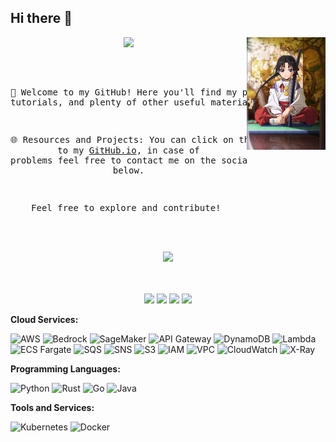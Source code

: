 ## Hi there 👋

<div align="center">
<img src="https://github.com/EmuloFra/EmuloFra/blob/main/elusivesamurai.jpg" width="25%" align="right" />
<img src="https://readme-typing-svg.demolab.com?font=Inconsolata&weight=500&size=50&duration=4000&pause=300&color=A7A459&center=true&vCenter=true&multiline=true&repeat=false&random=false&width=1300&height=140&lines=Hello!;I'm+Maurizio%2C+a+cybersecurity+specialist+%E2%9C%A9" width="70%" />
<br><br>
<pre>
    
👋 Welcome to my GitHub!
Here you'll find my projects, hands-on tutorials, and plenty of other useful material.

🌐 Resources and Projects:
You can click on this link to gain access to my [GitHub.io](https://emulofra.github.io/),
in case of problems feel free to contact me on the social networks 
which you find below.

Feel free to explore and contribute!
</pre>
<br><br>
<img src="https://raw.githubusercontent.com/innng/innng/master/assets/kyubey.gif" height="40" />
<br><br><br>
    
[![](https://img.shields.io/badge/linkedin-0a66c2)](https://www.linkedin.com/in/mauriziomarcantoni/)
[![](https://img.shields.io/badge/Tryhackme-6364ff?logo=tryhackme)](https://tech.lgbt/@innng)
[![](https://img.shields.io/badge/osu!-ff66ab)](https://osu.ppy.sh/users/4606212)
[![](https://img.shields.io/badge/enka.network-69899c)](https://enka.network/u/Inng/1A4HU1/10000069/1985924/)
</div>




**Cloud Services:**

![AWS](https://img.shields.io/badge/Cloud-AWS-informational?style=flat&logo=amazon-aws&logoColor=white&color=6aa6f8)
![Bedrock](https://img.shields.io/badge/AI-Bedrock-informational?style=flat&logo=amazon-aws&logoColor=white&color=6aa6f8)
![SageMaker](https://img.shields.io/badge/ML-SageMaker-informational?style=flat&logo=amazon-aws&logoColor=white&color=6aa6f8)
![API Gateway](https://img.shields.io/badge/API-Gateway-informational?style=flat&logo=amazon-api-gateway&logoColor=white&color=6aa6f8)
![DynamoDB](https://img.shields.io/badge/Database-DynamoDB-informational?style=flat&logo=amazon-dynamodb&logoColor=white&color=6aa6f8)
![Lambda](https://img.shields.io/badge/Compute-AWS_Lambda-informational?style=flat&logo=aws-lambda&logoColor=white&color=6aa6f8)
![ECS Fargate](https://img.shields.io/badge/Container-ECS_Fargate-informational?style=flat&logo=amazon-ecs&logoColor=white&color=6aa6f8)
![SQS](https://img.shields.io/badge/Queue-SQS-informational?style=flat&logo=amazon-sqs&logoColor=white&color=6aa6f8)
![SNS](https://img.shields.io/badge/Pub/Sub-SNS-informational?style=flat&logo=amazon-sns&logoColor=white&color=6aa6f8)
![S3](https://img.shields.io/badge/Storage-S3-informational?style=flat&logo=amazon-s3&logoColor=white&color=6aa6f8)
![IAM](https://img.shields.io/badge/Security-IAM-informational?style=flat&logo=amazon-iam&logoColor=white&color=6aa6f8)
![VPC](https://img.shields.io/badge/Network-VPC-informational?style=flat&logo=amazon-vpc&logoColor=white&color=6aa6f8)
![CloudWatch](https://img.shields.io/badge/Monitoring-CloudWatch-informational?style=flat&logo=amazon-cloudwatch&logoColor=white&color=6aa6f8)
![X-Ray](https://img.shields.io/badge/Tracing-X--Ray-informational?style=flat&logo=amazon-xray&logoColor=white&color=6aa6f8)

**Programming Languages:**

![Python](https://img.shields.io/badge/Code-Python-informational?style=flat&logo=python&logoColor=white&color=6aa6f8)
![Rust](https://img.shields.io/badge/Code-Rust-informational?style=flat&logo=rust&logoColor=white&color=6aa6f8)
![Go](https://img.shields.io/badge/Code-Go-informational?style=flat&logo=go&logoColor=white&color=6aa6f8)
![Java](https://img.shields.io/badge/Code-Java-informational?style=flat&logo=java&logoColor=white&color=6aa6f8)

**Tools and Services:**

![Kubernetes](https://img.shields.io/badge/Tools-Kubernetes-informational?style=flat&logo=kubernetes&logoColor=white&color=6aa6f8)
![Docker](https://img.shields.io/badge/Tools-Docker-informational?style=flat&logo=docker&logoColor=white&color=6aa6f8)
